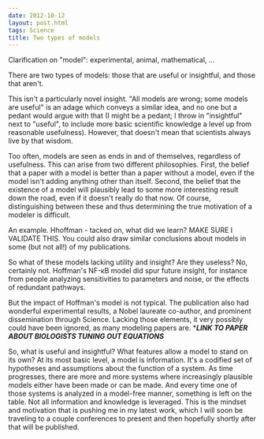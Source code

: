 ```yaml
---
date: 2012-10-12
layout: post.html
tags: Science
title: Two types of models
---
```


Clarification on "model": experimental, animal, mathematical, ...

There are two types of models: those that are useful or insightful, and those that aren't.

This isn't a particularly novel insight. "All models are wrong; some models are useful" is an adage which conveys a similar idea, and no one but a pedant would argue with that (I might be a pedant; I throw in "insightful" next to "useful", to include more basic scientific knowledge a level up from reasonable usefulness). However, that doesn't mean that scientists always live by that wisdom.

Too often, models are seen as ends in and of themselves, regardless of usefulness. This can arise from two different philosophies. First, the belief that a paper with a model is better than a paper without a model, even if the model isn't adding anything other than itself. Second, the belief that the existence of a model will plausibly lead to some more interesting result down the road, even if it doesn't really do that now. Of course, distinguishing between these and thus determining the true motivation of a modeler is difficult.

An example. Hhoffman - tacked on, what did we learn? MAKE SURE I VALIDATE THIS. You could also draw similar conclusions about models in some (but not all!) of my publications.

So what of these models lacking utility and insight? Are they useless? No, certainly not. Hoffman's NF-κB model did spur future insight, for instance from people analyzing sensitivities to parameters and noise, or the effects of redundant pathways.

But the impact of Hoffman's model is not typical. The publication also had wonderful experimental results, a Nobel laureate co-author, and prominent dissemination through Science. Lacking those elements, it very possibly could have been ignored, as many modeling papers are. ****LINK TO PAPER ABOUT BIOLOGISTS TUNING OUT EQUATIONS***

So, what is useful and insightful? What features allow a model to stand on its own? At its most basic level, a model is information. It's a codified set of hypotheses and assumptions about the function of a system. As time progresses, there are more and more systems where increasingly plausible models either have been made or can be made. And every time one of those systems is analyzed in a model-free manner, something is left on the table. Not all information and knowledge is leveraged. This is the mindset and motivation that is pushing me in my latest work, which I will soon be traveling to a couple conferences to present and then hopefully shortly after that will be published.
